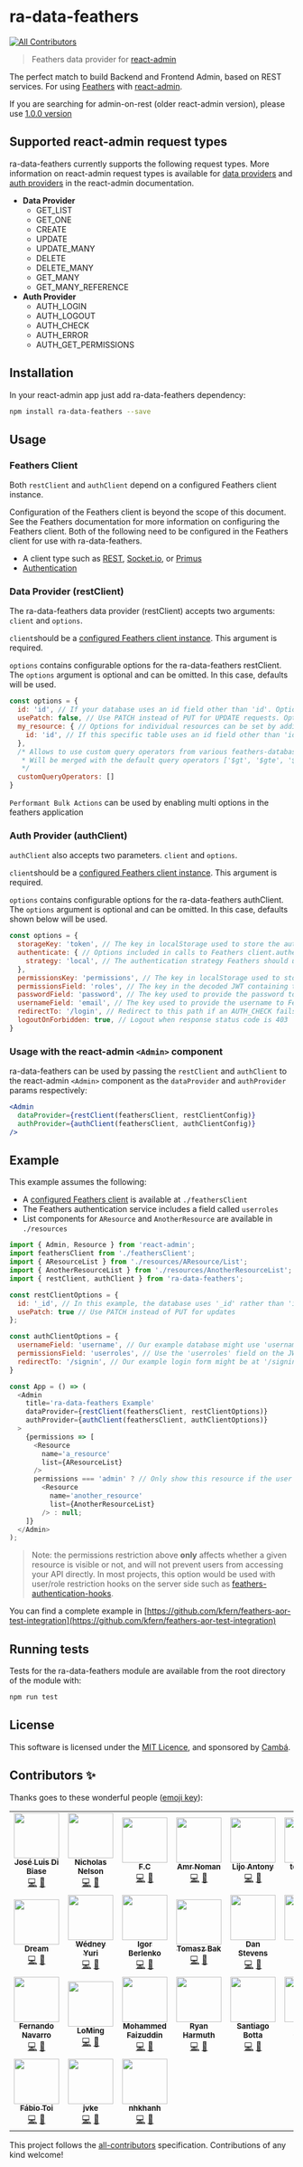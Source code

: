 # ra-data-feathers
<!-- ALL-CONTRIBUTORS-BADGE:START - Do not remove or modify this section -->
[![All Contributors](https://img.shields.io/badge/all_contributors-24-orange.svg?style=flat-square)](#contributors-)
<!-- ALL-CONTRIBUTORS-BADGE:END -->

> Feathers data provider for [react-admin](https://github.com/marmelab/react-admin)

The perfect match to build Backend and Frontend Admin, based on REST services.
For using [Feathers](https://www.feathersjs.com) with [react-admin](https://github.com/marmelab/react-admin).

If you are searching for admin-on-rest (older react-admin version), please use [1.0.0 version](https://github.com/josx/ra-data-feathers/releases/tag/v1.0.0)

## Supported react-admin request types

ra-data-feathers currently supports the following request types. More information on react-admin request types is available for [data providers](https://marmelab.com/react-admin/DataProviders.html#request-format) and [auth providers](https://marmelab.com/react-admin/Authorization.html) in the react-admin documentation.

* **Data Provider**
	* GET_LIST
	* GET_ONE
	* CREATE
	* UPDATE
	* UPDATE_MANY
	* DELETE
	* DELETE_MANY
	* GET_MANY
	* GET_MANY_REFERENCE
* **Auth Provider**
	* AUTH_LOGIN
	* AUTH_LOGOUT
	* AUTH_CHECK
	* AUTH_ERROR
	* AUTH_GET_PERMISSIONS

## Installation

In your react-admin app just add ra-data-feathers dependency:

```sh
npm install ra-data-feathers --save
```

## Usage

### Feathers Client
Both `restClient` and `authClient` depend on a configured Feathers client instance.

Configuration of the Feathers client is beyond the scope of this document. See the Feathers documentation for more information on configuring the Feathers client. Both of the following need to be configured in the Feathers client for use with ra-data-feathers.
* A client type such as [REST](https://docs.feathersjs.com/api/client/rest.html), [Socket.io](https://docs.feathersjs.com/api/client/socketio.html), or [Primus](https://docs.feathersjs.com/api/client/primus.html)
* [Authentication](https://docs.feathersjs.com/api/authentication/client.html)


### Data Provider (restClient)
The ra-data-feathers data provider (restClient) accepts two arguments: `client` and `options`.

`client`should be a [configured Feathers client instance](#Feathers-Client). This argument is required.

`options` contains configurable options for the ra-data-feathers restClient. The `options` argument is optional and can be omitted. In this case, defaults will be used.
```js
const options = {
  id: 'id', // If your database uses an id field other than 'id'. Optional.
  usePatch: false, // Use PATCH instead of PUT for UPDATE requests. Optional.
  my_resource: { // Options for individual resources can be set by adding an object with the same name. Optional.
    id: 'id', // If this specific table uses an id field other than 'id'. Optional.
  },
  /* Allows to use custom query operators from various feathers-database-adapters in GET_MANY calls.
   * Will be merged with the default query operators ['$gt', '$gte', '$lt', '$lte', '$ne', '$sort', '$or', '$nin', '$in']
   */
  customQueryOperators: []
}
```
`Performant Bulk Actions` can be used by enabling multi options in the feathers application

### Auth Provider (authClient)
`authClient` also accepts two parameters. `client` and `options`.

`client`should be a [configured Feathers client instance](#Feathers-Client). This argument is required.

`options` contains configurable options for the ra-data-feathers authClient. The `options` argument is optional and can be omitted. In this case, defaults shown below will be used.

```js
const options = {
  storageKey: 'token', // The key in localStorage used to store the authentication token
  authenticate: { // Options included in calls to Feathers client.authenticate
    strategy: 'local', // The authentication strategy Feathers should use
  },
  permissionsKey: 'permissions', // The key in localStorage used to store permissions from decoded JWT
  permissionsField: 'roles', // The key in the decoded JWT containing the user's role
  passwordField: 'password', // The key used to provide the password to Feathers client.authenticate
  usernameField: 'email', // The key used to provide the username to Feathers client.authenticate
  redirectTo: '/login', // Redirect to this path if an AUTH_CHECK fails. Uses the react-admin default of '/login' if omitted.
  logoutOnForbidden: true, // Logout when response status code is 403
}
```

### Usage with the react-admin `<Admin>` component

ra-data-feathers can be used by passing the `restClient` and `authClient` to the react-admin `<Admin>` component as the `dataProvider` and `authProvider` params respectively:
```jsx
<Admin
  dataProvider={restClient(feathersClient, restClientConfig)}
  authProvider={authClient(feathersClient, authClientConfig)}
/>
```

## Example

This example assumes the following:
* A [configured Feathers client](#feathers-client) is available at `./feathersClient`
* The Feathers authentication service includes a field called `userroles`
* List components for `AResource` and `AnotherResource` are available in `./resources`

```js
import { Admin, Resource } from 'react-admin';
import feathersClient from './feathersClient';
import { AResourceList } from './resources/AResource/List';
import { AnotherResourceList } from './resources/AnotherResourceList';
import { restClient, authClient } from 'ra-data-feathers';

const restClientOptions = {
  id: '_id', // In this example, the database uses '_id' rather than 'id'
  usePatch: true // Use PATCH instead of PUT for updates
};

const authClientOptions = {
  usernameField: 'username', // Our example database might use 'username' rather than 'email'
  permissionsField: 'userroles', // Use the 'userroles' field on the JWT as the users role
  redirectTo: '/signin', // Our example login form might be at '/signin', redirect here if AUTH_CHECK fails
}

const App = () => (
  <Admin
    title='ra-data-feathers Example'
    dataProvider={restClient(feathersClient, restClientOptions)}
    authProvider={authClient(feathersClient, authClientOptions)}
  >
    {permissions => [
      <Resource
        name='a_resource'
        list={AResourceList}
      />
      permissions === 'admin' ? // Only show this resource if the user role is 'admin'
        <Resource
          name='another_resource'
          list={AnotherResourceList}
        /> : null;
    ]}
  </Admin>
);

```

> Note: the permissions restriction above **only** affects whether a given resource is visible or not, and will not prevent users from accessing your API directly. In most projects, this option would be used with user/role restriction hooks on the server side such as [feathers-authentication-hooks](https://github.com/feathersjs-ecosystem/feathers-authentication-hooks).

You can find a complete example in [https://github.com/kfern/feathers-aor-test-integration](https://github.com/kfern/feathers-aor-test-integration)

## Running tests

Tests for the ra-data-feathers module are available from the root directory of the module with:
```sh
npm run test
```

## License

This software is licensed under the [MIT Licence](LICENSE), and sponsored by [Cambá](https://www.camba.coop).

## Contributors ✨

Thanks goes to these wonderful people ([emoji key](https://allcontributors.org/docs/en/emoji-key)):

<!-- ALL-CONTRIBUTORS-LIST:START - Do not remove or modify this section -->
<!-- prettier-ignore-start -->
<!-- markdownlint-disable -->
<table>
  <tr>
    <td align="center"><a href="http://www.camba.coop/"><img src="https://avatars1.githubusercontent.com/u/791137?v=4?s=80" width="80px;" alt=""/><br /><sub><b>José Luis Di Biase</b></sub></a><br /><a href="https://github.com/josx/ra-data-feathers/commits?author=josx" title="Code">💻</a> <a href="https://github.com/josx/ra-data-feathers/commits?author=josx" title="Documentation">📖</a></td>
    <td align="center"><a href="http://nicknelson.io/"><img src="https://avatars1.githubusercontent.com/u/7485405?v=4?s=80" width="80px;" alt=""/><br /><sub><b>Nicholas Nelson</b></sub></a><br /><a href="https://github.com/josx/ra-data-feathers/commits?author=nicholasnelson" title="Code">💻</a> <a href="https://github.com/josx/ra-data-feathers/commits?author=nicholasnelson" title="Documentation">📖</a></td>
    <td align="center"><a href="http://www.champigny.name/"><img src="https://avatars3.githubusercontent.com/u/707217?v=4?s=80" width="80px;" alt=""/><br /><sub><b>F.C</b></sub></a><br /><a href="https://github.com/josx/ra-data-feathers/commits?author=fonzarely" title="Code">💻</a> <a href="https://github.com/josx/ra-data-feathers/commits?author=fonzarely" title="Documentation">📖</a></td>
    <td align="center"><a href="https://github.com/AmrN"><img src="https://avatars3.githubusercontent.com/u/11032286?v=4?s=80" width="80px;" alt=""/><br /><sub><b>Amr Noman</b></sub></a><br /><a href="https://github.com/josx/ra-data-feathers/commits?author=AmrN" title="Code">💻</a> <a href="https://github.com/josx/ra-data-feathers/commits?author=AmrN" title="Documentation">📖</a></td>
    <td align="center"><a href="https://github.com/lijoantony"><img src="https://avatars2.githubusercontent.com/u/1202940?v=4?s=80" width="80px;" alt=""/><br /><sub><b>Lijo Antony</b></sub></a><br /><a href="https://github.com/josx/ra-data-feathers/commits?author=lijoantony" title="Code">💻</a> <a href="https://github.com/josx/ra-data-feathers/commits?author=lijoantony" title="Documentation">📖</a></td>
    <td align="center"><a href="https://github.com/tony-kerz"><img src="https://avatars0.githubusercontent.com/u/1223231?v=4?s=80" width="80px;" alt=""/><br /><sub><b>tony kerz</b></sub></a><br /><a href="https://github.com/josx/ra-data-feathers/commits?author=tony-kerz" title="Code">💻</a> <a href="https://github.com/josx/ra-data-feathers/commits?author=tony-kerz" title="Documentation">📖</a></td>
    <td align="center"><a href="https://github.com/vonagam"><img src="https://avatars1.githubusercontent.com/u/5790814?v=4?s=80" width="80px;" alt=""/><br /><sub><b>Dmitrii Maganov</b></sub></a><br /><a href="https://github.com/josx/ra-data-feathers/commits?author=vonagam" title="Code">💻</a> <a href="https://github.com/josx/ra-data-feathers/commits?author=vonagam" title="Documentation">📖</a></td>
  </tr>
  <tr>
    <td align="center"><a href="https://github.com/dreamrace"><img src="https://avatars3.githubusercontent.com/u/3618360?v=4?s=80" width="80px;" alt=""/><br /><sub><b>Dream</b></sub></a><br /><a href="https://github.com/josx/ra-data-feathers/commits?author=dreamrace" title="Code">💻</a> <a href="https://github.com/josx/ra-data-feathers/commits?author=dreamrace" title="Documentation">📖</a></td>
    <td align="center"><a href="https://github.com/wedneyyuri"><img src="https://avatars3.githubusercontent.com/u/7511692?v=4?s=80" width="80px;" alt=""/><br /><sub><b>Wédney Yuri</b></sub></a><br /><a href="https://github.com/josx/ra-data-feathers/commits?author=wedneyyuri" title="Code">💻</a> <a href="https://github.com/josx/ra-data-feathers/commits?author=wedneyyuri" title="Documentation">📖</a></td>
    <td align="center"><a href="https://github.com/7flash"><img src="https://avatars2.githubusercontent.com/u/4569866?v=4?s=80" width="80px;" alt=""/><br /><sub><b>Igor Berlenko</b></sub></a><br /><a href="https://github.com/josx/ra-data-feathers/commits?author=7flash" title="Code">💻</a> <a href="https://github.com/josx/ra-data-feathers/commits?author=7flash" title="Documentation">📖</a></td>
    <td align="center"><a href="https://www.softkraft.co/"><img src="https://avatars2.githubusercontent.com/u/71683?v=4?s=80" width="80px;" alt=""/><br /><sub><b>Tomasz Bak</b></sub></a><br /><a href="https://github.com/josx/ra-data-feathers/commits?author=tb" title="Code">💻</a> <a href="https://github.com/josx/ra-data-feathers/commits?author=tb" title="Documentation">📖</a></td>
    <td align="center"><a href="https://github.com/DanStorm"><img src="https://avatars3.githubusercontent.com/u/5097089?v=4?s=80" width="80px;" alt=""/><br /><sub><b>Dan Stevens</b></sub></a><br /><a href="https://github.com/josx/ra-data-feathers/commits?author=DanStorm" title="Code">💻</a> <a href="https://github.com/josx/ra-data-feathers/commits?author=DanStorm" title="Documentation">📖</a></td>
    <td align="center"><a href="https://github.com/dprentis"><img src="https://avatars2.githubusercontent.com/u/1877008?v=4?s=80" width="80px;" alt=""/><br /><sub><b>Daniel Prentis</b></sub></a><br /><a href="https://github.com/josx/ra-data-feathers/commits?author=dprentis" title="Code">💻</a> <a href="https://github.com/josx/ra-data-feathers/commits?author=dprentis" title="Documentation">📖</a></td>
    <td align="center"><a href="https://camba.coop/"><img src="https://avatars2.githubusercontent.com/u/1382608?v=4?s=80" width="80px;" alt=""/><br /><sub><b>Facundo Mainere</b></sub></a><br /><a href="https://github.com/josx/ra-data-feathers/commits?author=FacundoMainere" title="Code">💻</a> <a href="https://github.com/josx/ra-data-feathers/commits?author=FacundoMainere" title="Documentation">📖</a></td>
  </tr>
  <tr>
    <td align="center"><a href="https://github.com/kfern"><img src="https://avatars2.githubusercontent.com/u/1898891?v=4?s=80" width="80px;" alt=""/><br /><sub><b>Fernando Navarro</b></sub></a><br /><a href="https://github.com/josx/ra-data-feathers/commits?author=kfern" title="Code">💻</a> <a href="https://github.com/josx/ra-data-feathers/commits?author=kfern" title="Documentation">📖</a></td>
    <td align="center"><a href="https://github.com/loming"><img src="https://avatars3.githubusercontent.com/u/4988275?v=4?s=80" width="80px;" alt=""/><br /><sub><b>LoMing</b></sub></a><br /><a href="https://github.com/josx/ra-data-feathers/commits?author=loming" title="Code">💻</a> <a href="https://github.com/josx/ra-data-feathers/commits?author=loming" title="Documentation">📖</a></td>
    <td align="center"><a href="https://faizudd.in/"><img src="https://avatars1.githubusercontent.com/u/10869488?v=4?s=80" width="80px;" alt=""/><br /><sub><b>Mohammed Faizuddin</b></sub></a><br /><a href="https://github.com/josx/ra-data-feathers/commits?author=TheHyphen" title="Code">💻</a> <a href="https://github.com/josx/ra-data-feathers/commits?author=TheHyphen" title="Documentation">📖</a></td>
    <td align="center"><a href="https://github.com/Ryanthegiantlion"><img src="https://avatars2.githubusercontent.com/u/1843898?v=4?s=80" width="80px;" alt=""/><br /><sub><b>Ryan Harmuth</b></sub></a><br /><a href="https://github.com/josx/ra-data-feathers/commits?author=Ryanthegiantlion" title="Code">💻</a> <a href="https://github.com/josx/ra-data-feathers/commits?author=Ryanthegiantlion" title="Documentation">📖</a></td>
    <td align="center"><a href="https://github.com/sgobotta"><img src="https://avatars2.githubusercontent.com/u/17838461?v=4?s=80" width="80px;" alt=""/><br /><sub><b>Santiago Botta</b></sub></a><br /><a href="https://github.com/josx/ra-data-feathers/commits?author=sgobotta" title="Code">💻</a> <a href="https://github.com/josx/ra-data-feathers/commits?author=sgobotta" title="Documentation">📖</a></td>
    <td align="center"><a href="https://github.com/taylorgoodallau"><img src="https://avatars2.githubusercontent.com/u/47597450?v=4?s=80" width="80px;" alt=""/><br /><sub><b>Taylor Goodall</b></sub></a><br /><a href="https://github.com/josx/ra-data-feathers/commits?author=taylorgoodallau" title="Code">💻</a> <a href="https://github.com/josx/ra-data-feathers/commits?author=taylorgoodallau" title="Documentation">📖</a></td>
    <td align="center"><a href="https://craftcloud3d.com/"><img src="https://avatars2.githubusercontent.com/u/52403795?v=4?s=80" width="80px;" alt=""/><br /><sub><b>Alexander Friedl</b></sub></a><br /><a href="https://github.com/josx/ra-data-feathers/commits?author=alex-all3dp" title="Code">💻</a> <a href="https://github.com/josx/ra-data-feathers/commits?author=alex-all3dp" title="Documentation">📖</a></td>
  </tr>
  <tr>
    <td align="center"><a href="https://github.com/fabioptoi"><img src="https://avatars3.githubusercontent.com/u/11648668?v=4?s=80" width="80px;" alt=""/><br /><sub><b>Fábio Toi</b></sub></a><br /><a href="https://github.com/josx/ra-data-feathers/commits?author=fabioptoi" title="Code">💻</a> <a href="https://github.com/josx/ra-data-feathers/commits?author=fabioptoi" title="Documentation">📖</a></td>
    <td align="center"><a href="http://jvke.co/"><img src="https://avatars2.githubusercontent.com/u/3538455?v=4?s=80" width="80px;" alt=""/><br /><sub><b>jvke</b></sub></a><br /><a href="https://github.com/josx/ra-data-feathers/commits?author=jvke" title="Code">💻</a> <a href="https://github.com/josx/ra-data-feathers/commits?author=jvke" title="Documentation">📖</a></td>
    <td align="center"><a href="https://github.com/nhkhanh"><img src="https://avatars0.githubusercontent.com/u/4928520?v=4?s=80" width="80px;" alt=""/><br /><sub><b>nhkhanh</b></sub></a><br /><a href="https://github.com/josx/ra-data-feathers/commits?author=nhkhanh" title="Code">💻</a> <a href="https://github.com/josx/ra-data-feathers/commits?author=nhkhanh" title="Documentation">📖</a></td>
  </tr>
</table>

<!-- markdownlint-enable -->
<!-- prettier-ignore-end -->
<!-- ALL-CONTRIBUTORS-LIST:END -->

This project follows the [all-contributors](https://github.com/all-contributors/all-contributors) specification. Contributions of any kind welcome!